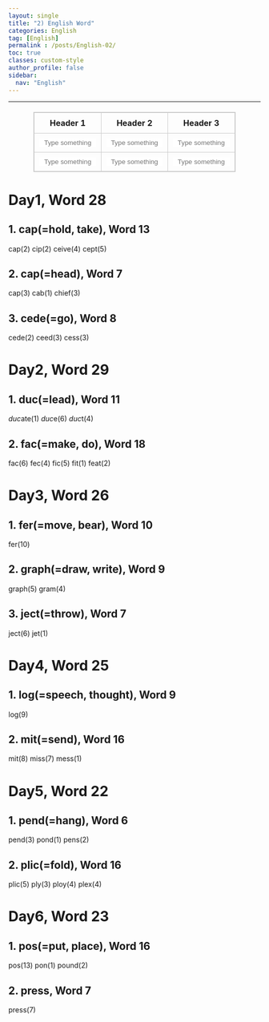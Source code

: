 ```yaml
---
layout: single
title: "2) English Word"
categories: English
tag: [English]
permalink : /posts/English-02/
toc: true
classes: custom-style
author_profile: false
sidebar:
  nav: "English"
---
```


<head>
  <style>
    table {
        border-collapse: collapse;
        width: 80%;
        margin: 20px auto;
    }
    table, th, td {
        border: 1px solid #ccc;
    }
    th, td {
        text-align: center;
        padding: 10px;
    }
    td.match {
        background-color: red; /* 매칭된 셀의 색상 */
        color: white;
    }
    input {
        width: 100%;
        border: none;
        text-align: center;
    }
    input:focus {
        outline: none;
    }
  </style>
</head>

<hr>

<table id="myTable">
  <thead>
      <tr>
          <th>Header 1</th>
          <th>Header 2</th>
          <th>Header 3</th>
      </tr>
  </thead>
  <tbody>
      <tr>
          <td><input type="text" placeholder="Type something"></td>
          <td><input type="text" placeholder="Type something"></td>
          <td><input type="text" placeholder="Type something"></td>
      </tr>
      <tr>
          <td><input type="text" placeholder="Type something"></td>
          <td><input type="text" placeholder="Type something"></td>
          <td><input type="text" placeholder="Type something"></td>
      </tr>
  </tbody>
</table>
<script src="/assets/js/script02.js"></script>

# Day1, Word 28

## 1. cap(=hold, take), Word 13

cap(2) cip(2) ceive(4) cept(5)

## 2. cap(=head), Word 7

cap(3) cab(1) chief(3)

## 3. cede(=go), Word 8

cede(2) ceed(3) cess(3)

# Day2, Word 29

## 1. duc(=lead), Word 11

*duc*ate(1) *duc*e(6) *duc*t(4)

## 2. fac(=make, do), Word 18

fac(6) fec(4) fic(5) fit(1) feat(2)

# Day3, Word 26

## 1. fer(=move, bear), Word 10

fer(10)

## 2. graph(=draw, write), Word 9

graph(5) gram(4)

## 3. ject(=throw), Word 7

ject(6) jet(1)

# Day4, Word 25

## 1. log(=speech, thought), Word 9

log(9)

## 2. mit(=send), Word 16

mit(8) miss(7) mess(1) 

# Day5, Word 22

## 1. pend(=hang), Word 6

pend(3) pond(1) pens(2)

## 2. plic(=fold), Word 16

plic(5) ply(3) ploy(4) plex(4)

# Day6, Word 23

## 1. pos(=put, place), Word 16

pos(13) pon(1) pound(2)

## 2. press, Word 7 

press(7)
